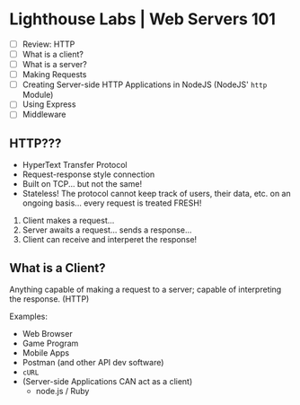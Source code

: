 # Lighthouse Labs | Web Servers 101

* [ ] Review: HTTP
* [ ] What is a client?
* [ ] What is a server?
* [ ] Making Requests
* [ ] Creating Server-side HTTP Applications in NodeJS (NodeJS' `http` Module)
* [ ] Using Express
* [ ] Middleware

## HTTP???

* HyperText Transfer Protocol
* Request-response style connection
* Built on TCP... but not the same!
* Stateless! The protocol cannot keep track of users, their data, etc. on an ongoing basis... every request is treated FRESH!

1. Client makes a request...
2. Server awaits a request... sends a response...
3. Client can receive and interperet the response!

## What is a Client?

Anything capable of making a request to a server; capable of interpreting the response. (HTTP)

Examples:

* Web Browser
* Game Program
* Mobile Apps
* Postman (and other API dev software)
* `cURL`
* (Server-side Applications CAN act as a client)
  * node.js / Ruby
